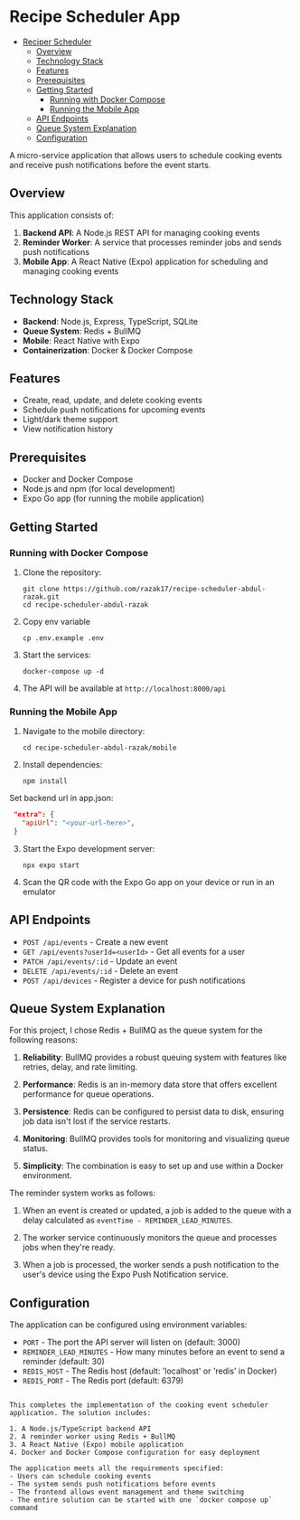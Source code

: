 # Recipe Scheduler App

<!--toc:start-->
- [Reciper Scheduler](#reciper-scheduler)
  - [Overview](#overview)
  - [Technology Stack](#technology-stack)
  - [Features](#features)
  - [Prerequisites](#prerequisites)
  - [Getting Started](#getting-started)
    - [Running with Docker Compose](#running-with-docker-compose)
    - [Running the Mobile App](#running-the-mobile-app)
  - [API Endpoints](#api-endpoints)
  - [Queue System Explanation](#queue-system-explanation)
  - [Configuration](#configuration)
<!--toc:end-->

A micro-service application that allows users to schedule cooking events and receive push notifications before the event starts.

## Overview

This application consists of:

1. **Backend API**: A Node.js REST API for managing cooking events
2. **Reminder Worker**: A service that processes reminder jobs and sends push notifications
3. **Mobile App**: A React Native (Expo) application for scheduling and managing cooking events

## Technology Stack

- **Backend**: Node.js, Express, TypeScript, SQLite
- **Queue System**: Redis + BullMQ
- **Mobile**: React Native with Expo
- **Containerization**: Docker & Docker Compose

## Features

- Create, read, update, and delete cooking events
- Schedule push notifications for upcoming events
- Light/dark theme support
- View notification history

## Prerequisites

- Docker and Docker Compose
- Node.js and npm (for local development)
- Expo Go app (for running the mobile application)

## Getting Started

### Running with Docker Compose

1. Clone the repository:
   ```
   git clone https://github.com/razak17/recipe-scheduler-abdul-razak.git
   cd recipe-scheduler-abdul-razak
   ```

2. Copy env variable
   ```
   cp .env.example .env
   ```

3. Start the services:
   ```
   docker-compose up -d
   ```

4. The API will be available at `http://localhost:8000/api`

### Running the Mobile App

1. Navigate to the mobile directory:
   ```
   cd recipe-scheduler-abdul-razak/mobile
   ```

1. Install dependencies:
   ```
   npm install
   ```

Set backend url in app.json:
   ```json
    "extra": {
      "apiUrl": "<your-url-here>",
    }
   ```

3. Start the Expo development server:
   ```
   npx expo start
   ```

4. Scan the QR code with the Expo Go app on your device or run in an emulator

## API Endpoints

- `POST /api/events` - Create a new event
- `GET /api/events?userId=<userId>` - Get all events for a user
- `PATCH /api/events/:id` - Update an event
- `DELETE /api/events/:id` - Delete an event
- `POST /api/devices` - Register a device for push notifications

## Queue System Explanation

For this project, I chose Redis + BullMQ as the queue system for the following reasons:

1. **Reliability**: BullMQ provides a robust queuing system with features like retries, delay, and rate limiting.

2. **Performance**: Redis is an in-memory data store that offers excellent performance for queue operations.

3. **Persistence**: Redis can be configured to persist data to disk, ensuring job data isn't lost if the service restarts.

4. **Monitoring**: BullMQ provides tools for monitoring and visualizing queue status.

5. **Simplicity**: The combination is easy to set up and use within a Docker environment.

The reminder system works as follows:

1. When an event is created or updated, a job is added to the queue with a delay calculated as `eventTime - REMINDER_LEAD_MINUTES`.

2. The worker service continuously monitors the queue and processes jobs when they're ready.

3. When a job is processed, the worker sends a push notification to the user's device using the Expo Push Notification service.

## Configuration

The application can be configured using environment variables:

- `PORT` - The port the API server will listen on (default: 3000)
- `REMINDER_LEAD_MINUTES` - How many minutes before an event to send a reminder (default: 30)
- `REDIS_HOST` - The Redis host (default: 'localhost' or 'redis' in Docker)
- `REDIS_PORT` - The Redis port (default: 6379)
```

This completes the implementation of the cooking event scheduler application. The solution includes:

1. A Node.js/TypeScript backend API
2. A reminder worker using Redis + BullMQ
3. A React Native (Expo) mobile application
4. Docker and Docker Compose configuration for easy deployment

The application meets all the requirements specified:
- Users can schedule cooking events
- The system sends push notifications before events
- The frontend allows event management and theme switching
- The entire solution can be started with one `docker compose up` command

